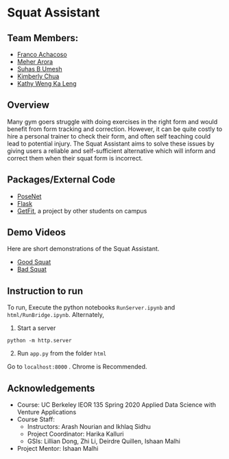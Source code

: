 # Squat Assistant

## Team Members: 
* [Franco Achacoso](https://github.com/fachacoso)
* [Meher Arora](https://github.com/meherarora)
* [Suhas B Umesh](https://github.com/suhasbu)
* [Kimberly Chua](https://github.com/kimberlymchua)
* [Kathy Weng Ka Leng](https://github.com/lengkaikai)

## Overview
Many gym goers struggle with doing exercises in the right form and would benefit from form tracking and correction. However, it can be quite costly to hire a personal trainer to check their form, and often self teaching could lead to potential injury. The Squat Assistant aims to solve these issues by giving users a reliable and self-sufficient alternative which will inform and correct them when their squat form is incorrect.

## Packages/External Code
* [PoseNet](https://github.com/tensorflow/tfjs-models/tree/master/posenet) 
* [Flask](https://flask.palletsprojects.com/en/1.1.x/) 
* [GetFit](https://devpost.com/software/getfit-tja3he), a project by other students on campus 

## Demo Videos
Here are short demonstrations of the Squat Assistant.
* [Good Squat](https://drive.google.com/file/d/1ECyMKL80G-hDKeHzlvBrRAxMvgNQ7yoH/view?usp=sharing)
* [Bad Squat](https://drive.google.com/file/d/1Zsu1nBgmwLyH4WNkSJScRL7RKAcaUjxM/view?usp=sharing)

## Instruction to run
To run, Execute the python notebooks ```RunServer.ipynb``` and ```html/RunBridge.ipynb```. Alternately, 
1. Start a server
```
python -m http.server
```
2. Run ```app.py``` from the folder ```html```


Go to ```localhost:8000``` . Chrome is Recommended. 

## Acknowledgements
* Course: UC Berkeley IEOR 135 Spring 2020 Applied Data Science with Venture Applications
* Course Staff: 
  * Instructors: Arash Nourian and Ikhlaq Sidhu
  * Project Coordinator: Harika Kalluri
  * GSIs: Lillian Dong, Zhi Li, Deirdre Quillen, Ishaan Malhi
* Project Mentor: Ishaan Malhi

